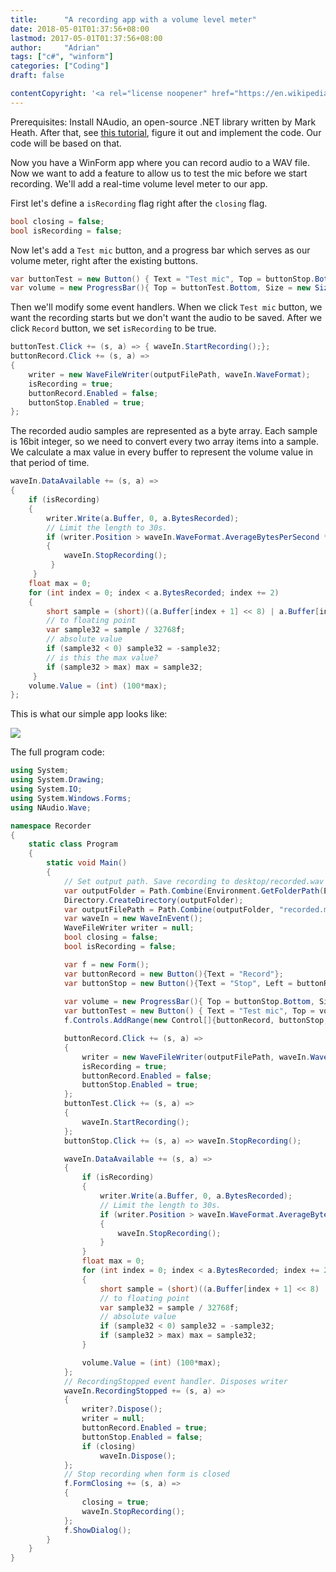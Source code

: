 ```yaml
---
title:      "A recording app with a volume level meter"
date: 2018-05-01T01:37:56+08:00
lastmod: 2017-05-01T01:37:56+08:00
author:     "Adrian"
tags: ["c#", "winform"]
categories: ["Coding"]
draft: false

contentCopyright: '<a rel="license noopener" href="https://en.wikipedia.org/wiki/Wikipedia:Text_of_Creative_Commons_Attribution-ShareAlike_3.0_Unported_License" target="_blank">Creative Commons Attribution-ShareAlike License</a>'
---
```


Prerequisites: Install NAudio, an open-source .NET library written by Mark Heath. After that, see [this tutorial](https://github.com/naudio/NAudio/blob/master/Docs/RecordWavFileWinFormsWaveIn.md), figure it out and implement the code. Our code will be based on that. 

Now you have a WinForm app where you can record audio to a WAV file. Now we want to add a feature to allow us to test the mic before we start recording. We'll add a real-time volume level meter to our app.

First let's define a `isRecording` flag right after the `closing` flag.

```c#
bool closing = false;
bool isRecording = false;
```

Now let's add a `Test mic` button, and a progress bar which serves as our volume meter, right after the existing buttons.

```c#
var buttonTest = new Button() { Text = "Test mic", Top = buttonStop.Bottom };
var volume = new ProgressBar(){ Top = buttonTest.Bottom, Size = new Size(800,20) };
```

Then we'll modify some event handlers. When we click `Test mic` button, we want the recording starts but we don't want the audio to be saved.  After we click `Record` button, we set `isRecording` to be true.

```c#
buttonTest.Click += (s, a) => { waveIn.StartRecording();};
buttonRecord.Click += (s, a) =>
{
	writer = new WaveFileWriter(outputFilePath, waveIn.WaveFormat);
	isRecording = true;
	buttonRecord.Enabled = false;
	buttonStop.Enabled = true;
};
```

 The recorded audio samples are represented as a byte array. Each sample is 16bit integer, so we need to convert every two array items into a sample. We calculate a max value in every buffer to represent the volume value in that period of time.

```c#
waveIn.DataAvailable += (s, a) =>
{
	if (isRecording)
	{
		writer.Write(a.Buffer, 0, a.BytesRecorded);
		// Limit the length to 30s.
		if (writer.Position > waveIn.WaveFormat.AverageBytesPerSecond * 30)
		{
         	waveIn.StopRecording();
         }
     }
	float max = 0;
	for (int index = 0; index < a.BytesRecorded; index += 2)
	{
		short sample = (short)((a.Buffer[index + 1] << 8) | a.Buffer[index + 0]);
		// to floating point
		var sample32 = sample / 32768f;
		// absolute value 
		if (sample32 < 0) sample32 = -sample32;
		// is this the max value?
		if (sample32 > max) max = sample32;
     }
	volume.Value = (int) (100*max);
};         
```
This is what our simple app looks like:

![](img/in-post/post-recorder/Recorder.JPG)

The full program code:

```c#
using System;
using System.Drawing;
using System.IO;
using System.Windows.Forms;
using NAudio.Wave;

namespace Recorder
{
    static class Program
    {
        static void Main()
        {
            // Set output path. Save recording to desktop/recorded.wav
            var outputFolder = Path.Combine(Environment.GetFolderPath(Environment.SpecialFolder.Desktop), "NAudio");
            Directory.CreateDirectory(outputFolder);
            var outputFilePath = Path.Combine(outputFolder, "recorded.mp3");
            var waveIn = new WaveInEvent();
            WaveFileWriter writer = null;
            bool closing = false;
            bool isRecording = false;

            var f = new Form();
            var buttonRecord = new Button(){Text = "Record"};
            var buttonStop = new Button(){Text = "Stop", Left = buttonRecord.Right, Enabled = false};
            
            var volume = new ProgressBar(){ Top = buttonStop.Bottom, Size = new Size(800,20) };
            var buttonTest = new Button() { Text = "Test mic", Top = volume.Bottom };
            f.Controls.AddRange(new Control[]{buttonRecord, buttonStop, volume, buttonTest});

            buttonRecord.Click += (s, a) =>
            {
                writer = new WaveFileWriter(outputFilePath, waveIn.WaveFormat);
                isRecording = true;
                buttonRecord.Enabled = false;
                buttonStop.Enabled = true;
            };
            buttonTest.Click += (s, a) =>
            {               
                waveIn.StartRecording();
            };
            buttonStop.Click += (s, a) => waveIn.StopRecording();

            waveIn.DataAvailable += (s, a) =>
            {
                if (isRecording)
                {
                    writer.Write(a.Buffer, 0, a.BytesRecorded);
                    // Limit the length to 30s.
                    if (writer.Position > waveIn.WaveFormat.AverageBytesPerSecond * 30)
                    {
                        waveIn.StopRecording();
                    }
                }
                float max = 0;
                for (int index = 0; index < a.BytesRecorded; index += 2)
                {
                    short sample = (short)((a.Buffer[index + 1] << 8) | a.Buffer[index + 0]);
                    // to floating point
                    var sample32 = sample / 32768f;
                    // absolute value 
                    if (sample32 < 0) sample32 = -sample32;
                    if (sample32 > max) max = sample32;
                }

                volume.Value = (int) (100*max);
            };
            // RecordingStopped event handler. Disposes writer
            waveIn.RecordingStopped += (s, a) =>
            {
                writer?.Dispose();
                writer = null;
                buttonRecord.Enabled = true;
                buttonStop.Enabled = false;
                if (closing)
                    waveIn.Dispose();
            };
            // Stop recording when form is closed
            f.FormClosing += (s, a) =>
            {
                closing = true;
                waveIn.StopRecording();
            };
            f.ShowDialog();
        }
    }
}

```





